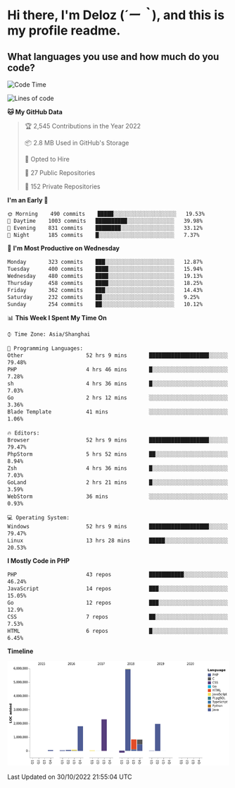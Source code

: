 # **Hi there, I'm Deloz (*´ー｀*), and this is my profile readme.**
<!--  [![Profile views](https://gpvc.arturio.dev/dank-del)](https://github.com/dank-del) -->
## **What languages you use and how much do you code?**

<!--START_SECTION:waka-->
![Code Time](http://img.shields.io/badge/Code%20Time-172%20hrs%2055%20mins-blue)

![Lines of code](https://img.shields.io/badge/From%20Hello%20World%20I%27ve%20Written-14%20Million%20lines%20of%20code-blue)

**🐱 My GitHub Data** 

> 🏆 2,545 Contributions in the Year 2022
 > 
> 📦 2.8 MB Used in GitHub's Storage 
 > 
> 💼 Opted to Hire
 > 
> 📜 27 Public Repositories 
 > 
> 🔑 152 Private Repositories  
 > 
**I'm an Early 🐤** 

```text
🌞 Morning    490 commits    █████░░░░░░░░░░░░░░░░░░░░   19.53% 
🌆 Daytime    1003 commits   ██████████░░░░░░░░░░░░░░░   39.98% 
🌃 Evening    831 commits    ████████░░░░░░░░░░░░░░░░░   33.12% 
🌙 Night      185 commits    █░░░░░░░░░░░░░░░░░░░░░░░░   7.37%

```
📅 **I'm Most Productive on Wednesday** 

```text
Monday       323 commits    ███░░░░░░░░░░░░░░░░░░░░░░   12.87% 
Tuesday      400 commits    ████░░░░░░░░░░░░░░░░░░░░░   15.94% 
Wednesday    480 commits    ████░░░░░░░░░░░░░░░░░░░░░   19.13% 
Thursday     458 commits    ████░░░░░░░░░░░░░░░░░░░░░   18.25% 
Friday       362 commits    ███░░░░░░░░░░░░░░░░░░░░░░   14.43% 
Saturday     232 commits    ██░░░░░░░░░░░░░░░░░░░░░░░   9.25% 
Sunday       254 commits    ██░░░░░░░░░░░░░░░░░░░░░░░   10.12%

```


📊 **This Week I Spent My Time On** 

```text
⌚︎ Time Zone: Asia/Shanghai

💬 Programming Languages: 
Other                    52 hrs 9 mins       ███████████████████░░░░░░   79.48% 
PHP                      4 hrs 46 mins       █░░░░░░░░░░░░░░░░░░░░░░░░   7.28% 
sh                       4 hrs 36 mins       █░░░░░░░░░░░░░░░░░░░░░░░░   7.03% 
Go                       2 hrs 12 mins       ░░░░░░░░░░░░░░░░░░░░░░░░░   3.36% 
Blade Template           41 mins             ░░░░░░░░░░░░░░░░░░░░░░░░░   1.06%

🔥 Editors: 
Browser                  52 hrs 9 mins       ███████████████████░░░░░░   79.47% 
PhpStorm                 5 hrs 52 mins       ██░░░░░░░░░░░░░░░░░░░░░░░   8.94% 
Zsh                      4 hrs 36 mins       █░░░░░░░░░░░░░░░░░░░░░░░░   7.03% 
GoLand                   2 hrs 21 mins       █░░░░░░░░░░░░░░░░░░░░░░░░   3.59% 
WebStorm                 36 mins             ░░░░░░░░░░░░░░░░░░░░░░░░░   0.93%

💻 Operating System: 
Windows                  52 hrs 9 mins       ███████████████████░░░░░░   79.47% 
Linux                    13 hrs 28 mins      █████░░░░░░░░░░░░░░░░░░░░   20.53%

```

**I Mostly Code in PHP** 

```text
PHP                      43 repos            ███████████░░░░░░░░░░░░░░   46.24% 
JavaScript               14 repos            ███░░░░░░░░░░░░░░░░░░░░░░   15.05% 
Go                       12 repos            ███░░░░░░░░░░░░░░░░░░░░░░   12.9% 
CSS                      7 repos             ██░░░░░░░░░░░░░░░░░░░░░░░   7.53% 
HTML                     6 repos             █░░░░░░░░░░░░░░░░░░░░░░░░   6.45%

```


**Timeline**

![Chart not found](https://raw.githubusercontent.com/deloz/deloz/main/charts/bar_graph.png) 


 Last Updated on 30/10/2022 21:55:04 UTC
<!--END_SECTION:waka-->
